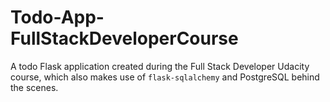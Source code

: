# Todo-App-FullStackDeveloperCourse
A todo Flask application created during the Full Stack Developer Udacity course, which also makes use of `flask-sqlalchemy` and PostgreSQL behind the scenes.